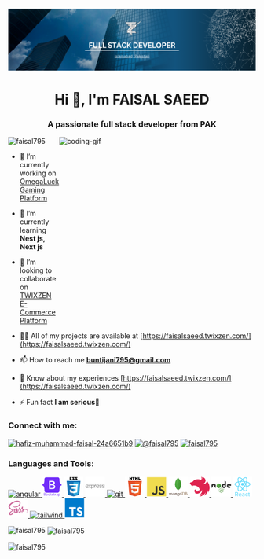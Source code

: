 ![logo](https://github.com/faisal795/faisal795/blob/main/faisal.png)

<h1 align="center">Hi 👋, I'm FAISAL SAEED</h1>
<h3 align="center">A passionate full stack developer from PAK</h3>
<img align="right" alt="coding-gif" width="400" height="350"  src="https://media.licdn.com/dms/image/D5612AQGOmwfIE5mlWA/article-cover_image-shrink_720_1280/0/1674617947228?e=2147483647&v=beta&t=FTU_isQ6VYfV5D_ueFHPWvT8ZqgDeJG3yr8Mi8lpfk0" />
<p align="left"> <img src="https://komarev.com/ghpvc/?username=faisal795&label=Profile%20views&color=0e75b6&style=flat" alt="faisal795" /> </p>

- 🔭 I’m currently working on [OmegaLuck Gaming Platform](https://www.omegaluck.com/)

- 🌱 I’m currently learning **Nest js, Next js**

- 👯 I’m looking to collaborate on [TWIXZEN E-Commerce Platform](https://twixzen.com/)

- 👨‍💻 All of my projects are available at [https://faisalsaeed.twixzen.com/](https://faisalsaeed.twixzen.com/)

- 📫 How to reach me **buntijani795@gmail.com**

- 📄 Know about my experiences [https://faisalsaeed.twixzen.com/](https://faisalsaeed.twixzen.com/)

- ⚡ Fun fact **I am serious🙂**

<h3 align="left">Connect with me:</h3>
<p align="left">
<a href="https://linkedin.com/in/hafiz-muhammad-faisal-24a6651b9" target="blank"><img align="center" src="https://raw.githubusercontent.com/rahuldkjain/github-profile-readme-generator/master/src/images/icons/Social/linked-in-alt.svg" alt="hafiz-muhammad-faisal-24a6651b9" height="30" width="40" /></a>
<a href="https://www.hackerrank.com/@faisal795" target="blank"><img align="center" src="https://raw.githubusercontent.com/rahuldkjain/github-profile-readme-generator/master/src/images/icons/Social/hackerrank.svg" alt="@faisal795" height="30" width="40" /></a>
<a href="https://www.leetcode.com/faisal795" target="blank"><img align="center" src="https://raw.githubusercontent.com/rahuldkjain/github-profile-readme-generator/master/src/images/icons/Social/leet-code.svg" alt="faisal795" height="30" width="40" /></a>
</p>

<h3 align="left">Languages and Tools:</h3>
<p align="left"> <a href="https://angular.io" target="_blank" rel="noreferrer"> <img src="https://angular.io/assets/images/logos/angular/angular.svg" alt="angular" width="40" height="40"/> </a> <a href="https://getbootstrap.com" target="_blank" rel="noreferrer"> <img src="https://raw.githubusercontent.com/devicons/devicon/master/icons/bootstrap/bootstrap-plain-wordmark.svg" alt="bootstrap" width="40" height="40"/> </a> <a href="https://www.w3schools.com/css/" target="_blank" rel="noreferrer"> <img src="https://raw.githubusercontent.com/devicons/devicon/master/icons/css3/css3-original-wordmark.svg" alt="css3" width="40" height="40"/> </a> <a href="https://expressjs.com" target="_blank" rel="noreferrer"> <img src="https://raw.githubusercontent.com/devicons/devicon/master/icons/express/express-original-wordmark.svg" alt="express" width="40" height="40"/> </a> <a href="https://git-scm.com/" target="_blank" rel="noreferrer"> <img src="https://www.vectorlogo.zone/logos/git-scm/git-scm-icon.svg" alt="git" width="40" height="40"/> </a> <a href="https://www.w3.org/html/" target="_blank" rel="noreferrer"> <img src="https://raw.githubusercontent.com/devicons/devicon/master/icons/html5/html5-original-wordmark.svg" alt="html5" width="40" height="40"/> </a> <a href="https://developer.mozilla.org/en-US/docs/Web/JavaScript" target="_blank" rel="noreferrer"> <img src="https://raw.githubusercontent.com/devicons/devicon/master/icons/javascript/javascript-original.svg" alt="javascript" width="40" height="40"/> </a> <a href="https://www.mongodb.com/" target="_blank" rel="noreferrer"> <img src="https://raw.githubusercontent.com/devicons/devicon/master/icons/mongodb/mongodb-original-wordmark.svg" alt="mongodb" width="40" height="40"/> </a> <a href="https://nestjs.com/" target="_blank" rel="noreferrer"> <img src="https://raw.githubusercontent.com/devicons/devicon/master/icons/nestjs/nestjs-plain.svg" alt="nestjs" width="40" height="40"/> </a> <a href="https://nodejs.org" target="_blank" rel="noreferrer"> <img src="https://raw.githubusercontent.com/devicons/devicon/master/icons/nodejs/nodejs-original-wordmark.svg" alt="nodejs" width="40" height="40"/> </a> <a href="https://reactjs.org/" target="_blank" rel="noreferrer"> <img src="https://raw.githubusercontent.com/devicons/devicon/master/icons/react/react-original-wordmark.svg" alt="react" width="40" height="40"/> </a> <a href="https://sass-lang.com" target="_blank" rel="noreferrer"> <img src="https://raw.githubusercontent.com/devicons/devicon/master/icons/sass/sass-original.svg" alt="sass" width="40" height="40"/> </a> <a href="https://tailwindcss.com/" target="_blank" rel="noreferrer"> <img src="https://www.vectorlogo.zone/logos/tailwindcss/tailwindcss-icon.svg" alt="tailwind" width="40" height="40"/> </a> <a href="https://www.typescriptlang.org/" target="_blank" rel="noreferrer"> <img src="https://raw.githubusercontent.com/devicons/devicon/master/icons/typescript/typescript-original.svg" alt="typescript" width="40" height="40"/> </a> </p>

<p><img align="left" src="https://github-readme-stats.vercel.app/api/top-langs?username=faisal795&show_icons=true&locale=en&layout=compact" alt="faisal795" /></p>

<p>&nbsp;<img align="center" src="https://github-readme-stats.vercel.app/api?username=faisal795&show_icons=true&locale=en" alt="faisal795" /></p>

<p><img align="center" src="https://github-readme-streak-stats.herokuapp.com/?user=faisal795&" alt="faisal795" /></p>
